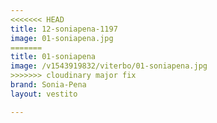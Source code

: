 ```yaml
---
<<<<<<< HEAD
title: 12-soniapena-1197
image: 01-soniapena.jpg
=======
title: 01-soniapena
image: /v1543919832/viterbo/01-soniapena.jpg
>>>>>>> cloudinary major fix
brand: Sonia-Pena
layout: vestito

---
```

